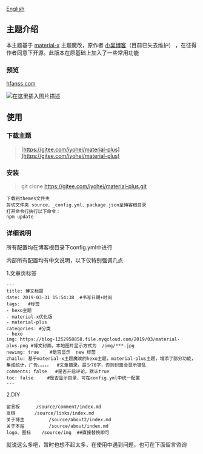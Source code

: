 [English](https://gitee.com/iyohei/material-plus/blob/master/README.md)

## 主题介绍

本主题基于 [material-x](https://xaoxuu.com/wiki/material-x/) 主题魔改，原作者 [小吴博客](https://www.wushile.top/)（目前已失去维护） ，在征得作者同意下开源。此版本在原基础上加入了一些常用功能

### 预览

[hfanss.com](hfanss.com)

![在这里插入图片描述](https://blog-1252958858.file.myqcloud.com/2019/03/demo1.png#pic_center)

## 使用

### 下载主题

> [https://gitee.com/iyohei/material-plus](https://gitee.com/iyohei/material-plus)

### 安装
>git clone https://gitee.com/iyohei/material-plus.git 

```
下载到themes文件夹
剪切文件夹 source、_config.yml、package.json至博客根目录
打开命令行执行以下命令：
npm update
```
### 详细说明

所有配置均在博客根目录下config.yml中进行

内部所有配置均有中文说明，以下仅特别强调几点

1.文章页标签

```
---
title: 博文标题
date: 2019-03-31 15:54:38  #书写日期+时间
tags: 	#标签
- hexo主题
- material-x优化版
- material-plus
categories: #分类
- hexo
img: https://blog-1252958858.file.myqcloud.com/2019/03/material-plus.png #博文封面。本地图片显示方式为  /img/***.jpg 
newimg: true    #是否显示  new 标签
zhailu: 基于material-x主题魔改的hexo主题，material-plus主题，增添了部分功能，集成统计，广告。。。。。  #文章摘录。最少70字，否则封面会显示错乱
comments: false   #是否开启评论，默认true
toc: false     #是否显示目录，可在config.yml中统一配置
---
```

2.DIY

```
留言板		 /source/comment/index.md
友链		 /source/links/index.md
关于博主	     /source/about2/index.md
关于本站	     /source/about/index.md
logo、图标    /source/img  ##直接替换即可
```

就说这么多吧，暂时也想不起太多，在使用中遇到问题，也可在下面留言咨询
